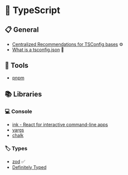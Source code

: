 # 🔷 TypeScript

## 📋 General

- [Centralized Recommendations for TSConfig bases](https://github.com/tsconfig/bases) ⚙️
- [What is a tsconfig.json](https://www.typescriptlang.org/docs/handbook/tsconfig-json.html) 📖

## 🔧 Tools

- [pnpm](https://pnpm.io/)

## 📚 Libraries

### 💻 Console

- [ink - React for interactive command-line apps](https://github.com/vadimdemedes/ink)
- [yargs](https://yargs.js.org/)
- [chalk](https://github.com/chalk/chalk)

### 🏷️ Types

- [zod](https://zod.dev/) ✅
- [Definitely Typed](https://github.com/DefinitelyTyped/DefinitelyTyped)
